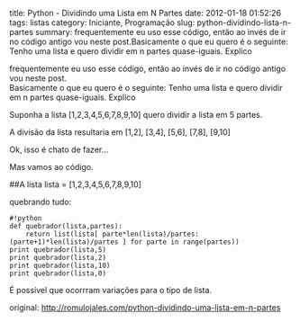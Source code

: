 title: Python - Dividindo uma Lista em N Partes
date: 2012-01-18 01:52:26
tags: listas
category: Iniciante, Programação
slug: python-dividindo-lista-n-partes
summary: frequentemente eu uso esse código, então ao invés de ir no código antigo vou neste post.Basicamente o que eu quero é o seguinte: Tenho uma lista e quero dividir em n partes quase-iguais. Explico

<p>frequentemente eu uso esse c&oacute;digo, ent&atilde;o ao inv&eacute;s de ir no c&oacute;digo antigo vou neste post.<br />Basicamente o que eu quero &eacute; o seguinte: Tenho uma lista e quero dividir em n partes quase-iguais. Explico</p>
<p></p>
<p>Suponha a lista [1,2,3,4,5,6,7,8,9,10] quero dividir a lista em 5 partes.</p>
<p>A divis&atilde;o da lista resultaria em [1,2], [3,4], [5,6], [7,8], [9,10]</p>
<p>Ok, isso &eacute; chato de fazer...</p>
<p>Mas vamos ao c&oacute;digo.</p>

##A lista
    lista = [1,2,3,4,5,6,7,8,9,10]
 
quebrando tudo:

    #!python
    def quebrador(lista,partes):
        return list(lista[ parte*len(lista)/partes:(parte+1)*len(lista)/partes ] for parte in range(partes))
    print quebrador(lista,5)
    print quebrador(lista,2)
    print quebrador(lista,10)
    print quebrador(lista,0)

<p>&Eacute; poss&iacute;vel que ocorrram varia&ccedil;&otilde;es para o tipo de lista.</p>
<p>original: <a href="http://romulojales.com/python-dividindo-uma-lista-em-n-partes" title="http://romulojales.com/python-dividindo-uma-lista-em-n-partes">http://romulojales.com/python-dividindo-uma-lista-em-n-partes</a></p>